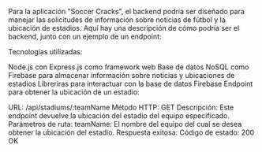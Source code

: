 
Para la aplicación "Soccer Cracks", el backend podría ser diseñado para manejar las solicitudes de información sobre noticias de fútbol y la ubicación de estadios. Aquí hay una descripción de cómo podría ser el backend, junto con un ejemplo de un endpoint:

Tecnologías utilizadas:

Node.js con Express.js como framework web
Base de datos NoSQL como Firebase para almacenar información sobre noticias y ubicaciones de estadios
Libreriras para interactuar con la base de datos Firebase
Endpoint para obtener la ubicación de un estadio:

URL: /api/stadiums/:teamName
Método HTTP: GET
Descripción: Este endpoint devuelve la ubicación del estadio del equipo especificado.
Parámetros de ruta:
teamName: El nombre del equipo del cual se desea obtener la ubicación del estadio.
Respuesta exitosa:
Código de estado: 200 OK
